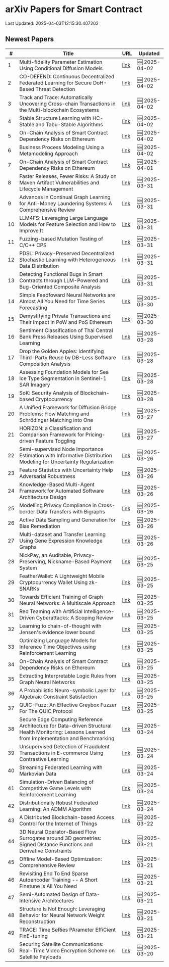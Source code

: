 # arXiv Papers for Smart Contract

Last Updated: 2025-04-03T12:15:30.407202

## Newest Papers

|\#|Title|URL|Updated|
|---|---|---|---|
|1|Multi-fidelity Parameter Estimation Using Conditional Diffusion Models|[link](http://arxiv.org/abs/2504.01894v1)|🆕 2025-04-02|
|2|CO-DEFEND: Continuous Decentralized Federated Learning for Secure DoH-Based Threat Detection|[link](http://arxiv.org/abs/2504.01882v1)|🆕 2025-04-02|
|3|Track and Trace: Automatically Uncovering Cross-chain Transactions in the Multi-blockchain Ecosystems|[link](http://arxiv.org/abs/2504.01822v1)|🆕 2025-04-02|
|4|Stable Structure Learning with HC-Stable and Tabu-Stable Algorithms|[link](http://arxiv.org/abs/2504.01740v1)|🆕 2025-04-02|
|5|On-Chain Analysis of Smart Contract Dependency Risks on Ethereum|[link](http://arxiv.org/abs/2503.19548v3)|🆕 2025-04-02|
|6|Business Process Modeling Using a Metamodeling Approach|[link](http://arxiv.org/abs/2504.01549v1)|🆕 2025-04-02|
|7|On-Chain Analysis of Smart Contract Dependency Risks on Ethereum|[link](http://arxiv.org/abs/2503.19548v2)|🆕 2025-04-01|
|8|Faster Releases, Fewer Risks: A Study on Maven Artifact Vulnerabilities and Lifecycle Management|[link](http://arxiv.org/abs/2503.24349v1)|🆕 2025-03-31|
|9|Advances in Continual Graph Learning for Anti-Money Laundering Systems: A Comprehensive Review|[link](http://arxiv.org/abs/2503.24259v1)|🆕 2025-03-31|
|10|LLM4FS: Leveraging Large Language Models for Feature Selection and How to Improve It|[link](http://arxiv.org/abs/2503.24157v1)|🆕 2025-03-31|
|11|Fuzzing-based Mutation Testing of C/C++ CPS|[link](http://arxiv.org/abs/2503.24100v1)|🆕 2025-03-31|
|12|PDSL: Privacy-Preserved Decentralized Stochastic Learning with Heterogeneous Data Distribution|[link](http://arxiv.org/abs/2503.23726v1)|🆕 2025-03-31|
|13|Detecting Functional Bugs in Smart Contracts through LLM-Powered and Bug-Oriented Composite Analysis|[link](http://arxiv.org/abs/2503.23718v1)|🆕 2025-03-31|
|14|Simple Feedfoward Neural Networks are Almost All You Need for Time Series Forecasting|[link](http://arxiv.org/abs/2503.23621v1)|🆕 2025-03-30|
|15|Demystifying Private Transactions and Their Impact in PoW and PoS Ethereum|[link](http://arxiv.org/abs/2503.23510v1)|🆕 2025-03-30|
|16|Sentiment Classification of Thai Central Bank Press Releases Using Supervised Learning|[link](http://arxiv.org/abs/2503.22629v1)|🆕 2025-03-28|
|17|Drop the Golden Apples: Identifying Third-Party Reuse by DB-Less Software Composition Analysis|[link](http://arxiv.org/abs/2503.22576v1)|🆕 2025-03-28|
|18|Assessing Foundation Models for Sea Ice Type Segmentation in Sentinel-1 SAR Imagery|[link](http://arxiv.org/abs/2503.22516v1)|🆕 2025-03-28|
|19|SoK: Security Analysis of Blockchain-based Cryptocurrency|[link](http://arxiv.org/abs/2503.22156v1)|🆕 2025-03-28|
|20|A Unified Framework for Diffusion Bridge Problems: Flow Matching and Schrödinger Matching into One|[link](http://arxiv.org/abs/2503.21756v1)|🆕 2025-03-27|
|21|HORIZON: a Classification and Comparison Framework for Pricing-driven Feature Toggling|[link](http://arxiv.org/abs/2503.21448v1)|🆕 2025-03-27|
|22|Semi-supervised Node Importance Estimation with Informative Distribution Modeling for Uncertainty Regularization|[link](http://arxiv.org/abs/2503.20697v1)|🆕 2025-03-26|
|23|Feature Statistics with Uncertainty Help Adversarial Robustness|[link](http://arxiv.org/abs/2503.20583v1)|🆕 2025-03-26|
|24|Knowledge-Based Multi-Agent Framework for Automated Software Architecture Design|[link](http://arxiv.org/abs/2503.20536v1)|🆕 2025-03-26|
|25|Modelling Privacy Compliance in Cross-border Data Transfers with Bigraphs|[link](http://arxiv.org/abs/2503.20464v1)|🆕 2025-03-26|
|26|Active Data Sampling and Generation for Bias Remediation|[link](http://arxiv.org/abs/2503.20414v1)|🆕 2025-03-26|
|27|Multi-dataset and Transfer Learning Using Gene Expression Knowledge Graphs|[link](http://arxiv.org/abs/2503.20400v1)|🆕 2025-03-26|
|28|NickPay, an Auditable, Privacy-Preserving, Nickname-Based Payment System|[link](http://arxiv.org/abs/2503.19872v1)|🆕 2025-03-25|
|29|FeatherWallet: A Lightweight Mobile Cryptocurrency Wallet Using zk-SNARKs|[link](http://arxiv.org/abs/2503.22717v1)|🆕 2025-03-25|
|30|Towards Efficient Training of Graph Neural Networks: A Multiscale Approach|[link](http://arxiv.org/abs/2503.19666v1)|🆕 2025-03-25|
|31|Red Teaming with Artificial Intelligence-Driven Cyberattacks: A Scoping Review|[link](http://arxiv.org/abs/2503.19626v1)|🆕 2025-03-25|
|32|Learning to chain-of-thought with Jensen's evidence lower bound|[link](http://arxiv.org/abs/2503.19618v1)|🆕 2025-03-25|
|33|Optimizing Language Models for Inference Time Objectives using Reinforcement Learning|[link](http://arxiv.org/abs/2503.19595v1)|🆕 2025-03-25|
|34|On-Chain Analysis of Smart Contract Dependency Risks on Ethereum|[link](http://arxiv.org/abs/2503.19548v1)|🆕 2025-03-25|
|35|Extracting Interpretable Logic Rules from Graph Neural Networks|[link](http://arxiv.org/abs/2503.19476v1)|🆕 2025-03-25|
|36|A Probabilistic Neuro-symbolic Layer for Algebraic Constraint Satisfaction|[link](http://arxiv.org/abs/2503.19466v1)|🆕 2025-03-25|
|37|QUIC-Fuzz: An Effective Greybox Fuzzer For The QUIC Protocol|[link](http://arxiv.org/abs/2503.19402v1)|🆕 2025-03-25|
|38|Secure Edge Computing Reference Architecture for Data-driven Structural Health Monitoring: Lessons Learned from Implementation and Benchmarking|[link](http://arxiv.org/abs/2503.18857v1)|🆕 2025-03-24|
|39|Unsupervised Detection of Fraudulent Transactions in E-commerce Using Contrastive Learning|[link](http://arxiv.org/abs/2503.18841v1)|🆕 2025-03-24|
|40|Streaming Federated Learning with Markovian Data|[link](http://arxiv.org/abs/2503.18807v1)|🆕 2025-03-24|
|41|Simulation-Driven Balancing of Competitive Game Levels with Reinforcement Learning|[link](http://arxiv.org/abs/2503.18748v1)|🆕 2025-03-24|
|42|Distributionally Robust Federated Learning: An ADMM Algorithm|[link](http://arxiv.org/abs/2503.18436v1)|🆕 2025-03-24|
|43|A Distributed Blockchain-based Access Control for the Internet of Things|[link](http://arxiv.org/abs/2503.17873v1)|🆕 2025-03-22|
|44|3D Neural Operator-Based Flow Surrogates around 3D geometries: Signed Distance Functions and Derivative Constraints|[link](http://arxiv.org/abs/2503.17289v1)|🆕 2025-03-21|
|45|Offline Model-Based Optimization: Comprehensive Review|[link](http://arxiv.org/abs/2503.17286v1)|🆕 2025-03-21|
|46|Revisiting End To End Sparse Autoencoder Training -- A Short Finetune is All You Need|[link](http://arxiv.org/abs/2503.17272v1)|🆕 2025-03-21|
|47|Semi-Automated Design of Data-Intensive Architectures|[link](http://arxiv.org/abs/2503.17259v1)|🆕 2025-03-21|
|48|Structure Is Not Enough: Leveraging Behavior for Neural Network Weight Reconstruction|[link](http://arxiv.org/abs/2503.17138v1)|🆕 2025-03-21|
|49|TRACE: Time SeRies PArameter EffiCient FinE-tuning|[link](http://arxiv.org/abs/2503.16991v1)|🆕 2025-03-21|
|50|Securing Satellite Communications: Real-Time Video Encryption Scheme on Satellite Payloads|[link](http://arxiv.org/abs/2503.16287v1)|🆕 2025-03-20|
